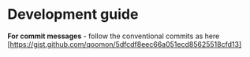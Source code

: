 # Development guide

**For commit messages** - follow the conventional commits as here [https://gist.github.com/qoomon/5dfcdf8eec66a051ecd85625518cfd13]